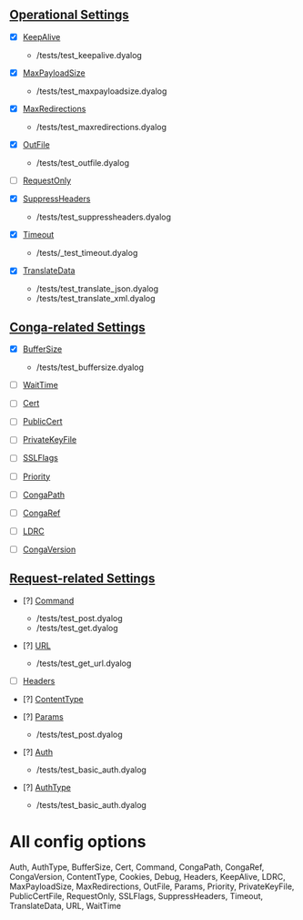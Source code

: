 ## [Operational Settings](https://dyalog.github.io/HttpCommand/5.1/operational-settings/)

- [X] [KeepAlive](https://dyalog.github.io/HttpCommand/5.1/operational-settings/#keepalive)
  - /tests/test_keepalive.dyalog

- [X] [MaxPayloadSize](https://dyalog.github.io/HttpCommand/5.1/operational-settings/#maxpayloadsize) 
  - /tests/test_maxpayloadsize.dyalog

- [X] [MaxRedirections](https://dyalog.github.io/HttpCommand/5.1/operational-settings/#maxredirections)
  - /tests/test_maxredirections.dyalog

- [X] [OutFile](https://dyalog.github.io/HttpCommand/5.1/operational-settings/#outfile)
  - /tests/test_outfile.dyalog

- [ ] [RequestOnly](https://dyalog.github.io/HttpCommand/5.1/operational-settings/#requestonly)

- [X] [SuppressHeaders](https://dyalog.github.io/HttpCommand/5.1/operational-settings/#suppressheaders)
  - /tests/test_suppressheaders.dyalog

- [X] [Timeout](https://dyalog.github.io/HttpCommand/5.1/operational-settings/#timeout)
  - /tests/_test_timeout.dyalog

- [X] [TranslateData](https://dyalog.github.io/HttpCommand/5.1/operational-settings/#translatedata)
  - /tests/test_translate_json.dyalog
  - /tests/test_translate_xml.dyalog

## [Conga-related Settings](https://dyalog.github.io/HttpCommand/5.1/conga-settings/)

- [X] [BufferSize](https://dyalog.github.io/HttpCommand/5.1/conga-settings/#buffersize)
  - /tests/test_buffersize.dyalog

- [ ] [WaitTime](https://dyalog.github.io/HttpCommand/5.1/conga-settings/#waittime)

- [ ] [Cert](https://dyalog.github.io/HttpCommand/5.1/conga-settings/#cert)

- [ ] [PublicCert](https://dyalog.github.io/HttpCommand/5.1/conga-settings/#publiccertfile)

- [ ] [PrivateKeyFile](https://dyalog.github.io/HttpCommand/5.1/conga-settings/#privatekeyfile)

- [ ] [SSLFlags](https://dyalog.github.io/HttpCommand/5.1/conga-settings/#sslflags)

- [ ] [Priority](https://dyalog.github.io/HttpCommand/5.1/conga-settings/#priority)

- [ ] [CongaPath](https://dyalog.github.io/HttpCommand/5.1/conga-settings/#congapath)

- [ ] [CongaRef](https://dyalog.github.io/HttpCommand/5.1/conga-settings/#congaref)

- [ ] [LDRC](https://dyalog.github.io/HttpCommand/5.1/conga-settings/#ldrc)

- [ ] [CongaVersion](https://dyalog.github.io/HttpCommand/5.1/conga-settings/#congaversion)

## [Request-related Settings](https://dyalog.github.io/HttpCommand/5.1/request-settings/)

- [?] [Command](https://dyalog.github.io/HttpCommand/5.1/request-settings/#command)
  - /tests/test_post.dyalog
  - /tests/test_get.dyalog

- [?] [URL](https://dyalog.github.io/HttpCommand/5.1/request-settings/#url)
  - /tests/test_get_url.dyalog

- [ ] [Headers](https://dyalog.github.io/HttpCommand/5.1/request-settings/#headers)

- [?] [ContentType](https://dyalog.github.io/HttpCommand/5.1/request-settings/#contenttype)

- [?] [Params](https://dyalog.github.io/HttpCommand/5.1/request-settings/#params)
  - /tests/test_post.dyalog

- [?] [Auth](https://dyalog.github.io/HttpCommand/5.1/request-settings/#auth)
  - /tests/test_basic_auth.dyalog

- [?] [AuthType](https://dyalog.github.io/HttpCommand/5.1/request-settings/#authtype)
  - /tests/test_basic_auth.dyalog

# All config options

Auth, AuthType, BufferSize, Cert, Command, CongaPath, CongaRef, CongaVersion, ContentType, Cookies, Debug, Headers, KeepAlive, LDRC, MaxPayloadSize, MaxRedirections, OutFile, Params, Priority, PrivateKeyFile, PublicCertFile, RequestOnly, SSLFlags, SuppressHeaders, Timeout, TranslateData, URL, WaitTime
